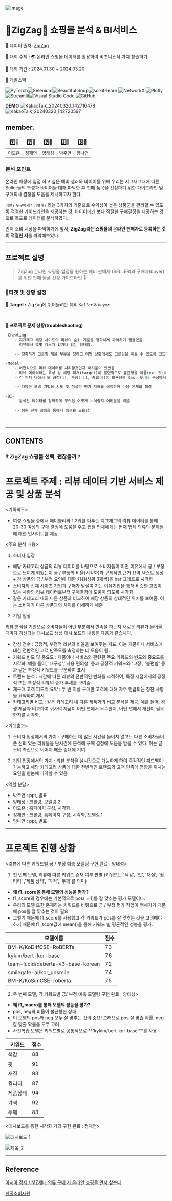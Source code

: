 ![image](https://github.com/jyjnote/Zigzag-/assets/144209498/6c568750-51b3-4f9e-b009-bad0e2344e49)

# 🌸ZigZag🌸 쇼핑몰 분석 & BI서비스

📌 데이터 출처: [ZigZag](https://zigzag.kr/)

📌 대회 주제 : 🌏 온라인 쇼핑몰 데이터를 활용하여 비즈니스적 가치 창출하기

📌 대회 기간 : 2024.01.30 ~ 2024.03.20

📌 개발스택

![PyTorch](https://img.shields.io/badge/PyTorch-EE4C2C?style=for-the-badge&logo=pytorch&logoColor=white)![Selenium](https://img.shields.io/badge/Selenium-43B02A?style=for-the-badge&logo=Selenium&logoColor=white)![Beautiful Soup](https://img.shields.io/badge/Beautiful%20Soup-092E20?style=for-the-badge&logo=Beautiful%20Soup&logoColor=white)![scikit-learn](https://img.shields.io/badge/scikit--learn-F7931E?style=for-the-badge&logo=scikit-learn&logoColor=white)
![NetworkX](https://img.shields.io/badge/NetworkX-0078D4?style=for-the-badge&logo=networkx&logoColor=white)
![Plotly](https://img.shields.io/badge/Plotly-239120?style=for-the-badge&logo=plotly&logoColor=white)
![Streamlit](https://img.shields.io/badge/Streamlit-FF4B4B?style=for-the-badge&logo=streamlit&logoColor=white)![Visual Studio Code](https://img.shields.io/badge/Visual%20Studio%20Code-007ACC?style=for-the-badge&logo=visual-studio-code&logoColor=white)
![GitHub](https://img.shields.io/badge/GitHub-181717?style=for-the-badge&logo=github&logoColor=white)

**DEMO**
![KakaoTalk_20240320_142716478](https://github.com/jyjnote/Zigzag-/assets/144209498/43720c67-dc7d-42e2-8c18-e9cdb7ab74ba)
![KakaoTalk_20240320_142720597](https://github.com/jyjnote/Zigzag-/assets/144209498/8ef058e9-dccf-488d-814e-cb2a1e6a2b83)


## member.

| 7️⃣👨 | 7️⃣👨 | 7️⃣👨 | 5️⃣👩 | 5️⃣👩 |
| :---: | :---: | :---: | :---: | :---: |
| [`이도훈`](https://github.com/LEEDOHOON427) | [`정재연`](https://github.com/jyjnote) | [`양태성`](https://github.com/TaeseongYang) | [`박주연`](https://github.com/Parkkjuyeon) | [`임나연`](https://github.com/limnayean) |

### **분석 포인트**

온라인 매장에 입점 하고 싶은 예비 셀러와 바이어를 위해 우리는 지그재그내에 다른 Seller들의 특성과 바이어들 대해 파악한 후 판매 품목을 선정하기 위한 가이드라인 및 구매의사 결정을 도움을 제시하고자 한다. 

`어떤?` `누구에게?` `어떻게?` 라는 3가지의 기준으로 수익성이 높은 상품군을 관리할 수 있도록 적절한 가이드라인을 제공하는 것, 바이어에겐 보다 적절한 구매결정을 제공하는 것으로 목표로 데이터를 분석하였다. 

먼저 소비 시장을 파악하기에 앞서, **ZigZag라는 쇼핑몰의 온라인 판매자로 등록하는 것이 적절한 지**를 파악해보았다.  

---
## 프로젝트 설명 

> ZigZag 온라인 쇼핑몰 입점을 원하는 예비 판매자 (SELLER)와 구매자(buyer) 를 위한 판매 물품 선정 가이드라인 👊

### 🤔타겟 및 상황 설정

📌 **Target :** ZigZag에 뛰어들려는 예비 *`Seller`* & *`buyer`*

<br/>

📝 **프로젝트 문제 상황(troubleshooting)**

```python
-Crawling-
    - 지개재그 해당 사이트의 리뷰의 순위 기준을 정확하게 파악하기 힘들었음.
    - 리뷰에서 몇몇 요소가 있거나 없는 형태임.

    -> 정확하게 크롤링 해올 부분을 정하고 어떤 상황에서도 크롤링을 해올 수 있도록 코드에 분기를 추가해서 해결

-Model-
    - 어떤식으로 리뷰 데이터를 처리할것인지 어려움이 있었음
    - 리뷰 데이터라는 특성 상 해당 피처(target)이 필연적으로 불균형을 이룸(ex: 핏:80% 퀄리티:5% 가격:5%)
    - 각 피처 내에서 또 긍정(1), 부정(-1), 중립(0)이 불균형함 (ex: 핏:80 구성에서 1:70% -1:25% 0:5%)

    -> 다양한 모델 기법을 시도 및 적절한 평가 지표를 설정하여 다음 문제를 해결

-BI-
    - 분석된 데이터를 정확하게 무엇을 어떻게 보여줄지 어려움을 겪음

    -> 팀원 전체 회의를 통해서 의견을 조율함
```


<br/>

---
## CONTENTS
### **❓ ZigZag 쇼핑몰 선택, 괜찮을까 ?**

# 프로젝트 주제 : 리뷰 데이터 기반 서비스 제공 및 상품 분석 

<기획의도>
- 여성 쇼핑몰 중에서 에이블리와 1,2위를 다투는 지그재그의 리뷰 데이터를 통해 20-30 여성의 구매 결정에 도움을 주고 입점 업체에게는 현재 업체 의류의 문제점에 대한 인사이트를 제공

<주요 분석 내용>

1) 소비자 입장

- 해당 카테고리 상품의 리뷰 데이터를 바탕으로 소비자들이 어떤 이유에서 긍 / 부정으로 느끼게 되었는지 긍 / 부정의 비율(시각화)과 구체적인 근거 요약 텍스트 생성 + 각 상품의 긍 / 부정 요인에 대한 키워(상위 3개씩)을 bar 그래프로 시각화 
- 소비자의 신체 사이즈 기입과 구매가 망설여 지는 이유기입을 통해 비슷한 고민이 있는 사람의 리뷰 데이터로부터 구매결정에 도움이 되도록 시각화
- 같은 카테고리 내의 다른 상품과 비교하여 해당 상품의 상대적인 위치를 보여줌. 이는 소비자가 다른 상품과의 차이를 이해하게 해줌

2) 기업 입장

리뷰 분석을 기반으로 소비자들이 어떤 부분에서 만족을 하는지 새로운 리뷰가 들어올 때마다 갱신되는 대시보드 생성 대시 보드의 내용은 다음과 같습니다. 

- 감성 점수 : 긍정적, 부정적 리뷰의 비율을 보여주는 지표. 이는 제품이나 서비스에 대한 전반적인 고객 만족도를 측정하는 데 도움이 됨. 
- 키워드 빈도 및 중요도 : 제품이나 서비스와 관련된 주요 키워드의 빈도와 중요도를 시각화. 예를 들어, '내구성',' 사용 편의성' 등과 긍정적 키워드와 '고장', '불편함' 등과 같은 부정적 키워드를 구분하여 표시 
- 트렌드 분석 : 시간에 따른 리뷰의 전반적인 변화를 추적하여, 특정 시점에서의 긍정적 또는 부정적 리뷰의 증가 추세를 보여줌. 
- 재구매 고객 피드백 요약 : 두 번 이상 구매한 고객에 대해 자주 언급되는 칭찬 사항을 요약하여 제시 
- 카테고리별 비교 : 같은 카테고리 내 다른 제품과의 비교 분석을 제공. 예를 들어, 경쟁 제품과 비교하여 귀사의 제품이 어떤 면에서 우수한지, 어떤 면에서 개선이 필요한지를 시각화.

<기대효과>

1) 소비자 입장에서의 가치 : 구매하는 데 많은 시간을 들이지 않고도 다른 소비자들이 쓴 신뢰 있는 리뷰들을 단시간에 분석해 구매 결정에 도움을 받을 수 있다. 이는 곧 소비 촉진으로 이어져 매출 증대에 기여
 
2) 기업 입장에서의 가치 : 리뷰 분석을 실시간으로 가능하게 하여 즉각적인 피드백이 가능하고 해당 카테고리 상품에 대한 전반적인 트렌드와 고객 만족에 영향을 끼치는 요인을 한눈에 파악할 수 있음

<역할 분담>

- 박주연 : ppt, 발표
- 양태성 : 크롤링, 모델링.2 
- 이도훈 : 홈페이지 구성, 시각화
- 정재연 : 크롤링, 홈페이지 구성, 시각화, 모델링.1
- 임나연 : ppt, 발표

---
# 프로젝트 진행 상황 

<리뷰에 따른 키워드별 긍 / 부정 예측 모델링 구현 완료 : 양태성>

1. 첫 번째 모델, 리뷰에 따른 키워드 존재 여부 판별 (키워드는 '색감', '핏', '재질', '퀄리티' ,'제품 상태', '가격', '두께'를 의미)
- **왜 f1_score을 통해 모델의 성능을 평가?**
 - f1_score의 경우에는 기본적으로 pos( = 1)를 잘 맞추는 평가 모델이다. 
 - 우리의 모델 또한 존재하는 키워드를 바탕으로 긍 / 부정 평가 작업이 행해지기 때문에 pos를 잘 맞추는 것이 필요
 - 그렇기 때문에 f1_score를 사용했고 각 키워드가 pos를 잘 맞추는 것을 고려해야 하기 때문에 f1_score값에 mean()을 통해 키워드 별 평균적인 성능을 평가. 

|모델이름|점수|
|------|---|
|BM-K/KoDiffCSE-RoBERTa|73|
|kykim/bert-kor-base|76|
|team-lucid/deberta-v3-base-korean|72|
|smilegate-ai/kor_unsmile|74|
|BM-K/KoSimCSE-roberta|75|

2. 두 번째 모델, 각 키워드별 긍/ 부정 예측 모델링 구현 완료 : 양태성>
 - **왜 f1_macro를 통해 모델의 성능을 평가?**
 - pos, neg의 비율이 불균형한 상태
 - 이 모델의 pos와 neg 모두 잘 맞추는 것이 중요! 그러므로 pos 잘 맞출 확률, neg 잘 맞출 확률을 모두 고려
 - 사전학습 모델은 키워드별로 공통적으로 **'kykim/bert-kor-base'**를 사용

|키워드|점수|
|------|---|
|색감|88|
|핏|91|
|재질|93|
|퀄리티|87|
|제품상태|94|
|가격|92|
|두께|83|

<대시보드를 통한 시각화 거의 구현 완료 : 정재연>

![대시보드_1](https://github.com/TaeseongYang/Zigzag_project/assets/156265617/21ecabef-446a-40c7-99a3-c56921d46d36)

![제목_2](https://github.com/TaeseongYang/Zigzag_project/assets/156265617/9f2b82dc-7bc9-4862-a6da-5607a2786078)



---

## Reference 

 [아시아 경제 / MZ세대 의류 구매 시 온라인 쇼핑몰 먼저 찾는다](https://www.asiae.co.kr/article/2023052316024487091)
 
 [한국소비자원](https://www.kca.go.kr/home/main.do)
